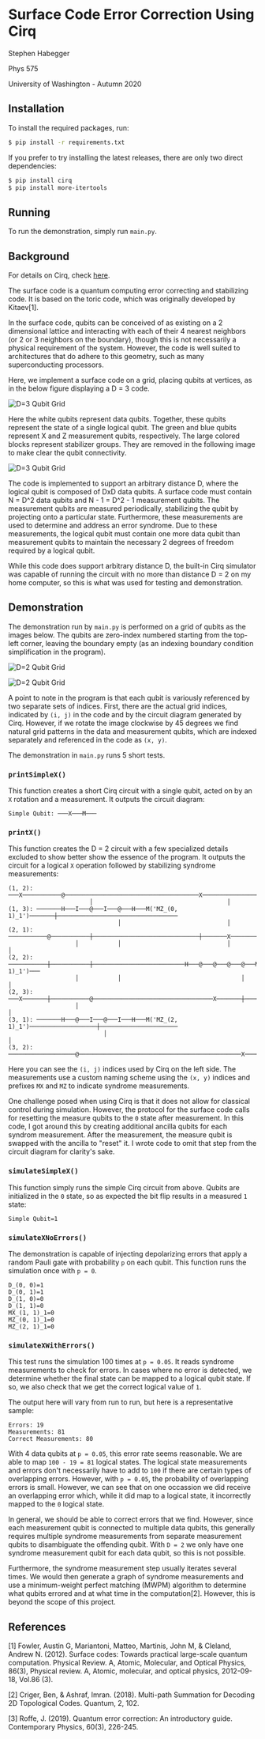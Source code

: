 # Surface Code Error Correction Using Cirq

Stephen Habegger

Phys 575

University of Washington - Autumn 2020

## Installation

To install the required packages, run:

```bash
$ pip install -r requirements.txt
```

If you prefer to try installing the latest releases, there are only two direct dependencies:

```bash
$ pip install cirq
$ pip install more-itertools
```

## Running

To run the demonstration, simply run `main.py`.

## Background

For details on Cirq, check [here](https://quantumai.google/cirq).

The surface code is a quantum computing error correcting and stabilizing code. It is based on the toric code, which was originally developed by Kitaev[1].

In the surface code, qubits can be conceived of as existing on a 2 dimensional lattice and interacting with each of their 4 nearest neighbors (or 2 or 3 neighbors on the boundary), though this is not necessarily a physical requirement of the system. However, the code is well suited to architectures that do adhere to this geometry, such as many superconducting processors.

Here, we implement a surface code on a grid, placing qubits at vertices, as in the below figure displaying a D = 3 code.

![D=3 Qubit Grid](./d_3_background.svg)

Here the white qubits represent data qubits. Together, these qubits represent the state of a single logical qubit. The green and blue qubits represent X and Z measurement qubits, respectively. The large colored blocks represent stabilizer groups. They are removed in the following image to make clear the qubit connectivity.

![D=3 Qubit Grid](./d_3.svg)

The code is implemented to support an arbitrary distance D, where the logical qubit is composed of DxD data qubits. A surface code must contain N = D^2 data qubits and N - 1 = D^2 - 1 measurement qubits. The measurement qubits are measured periodically, stabilizing the qubit by projecting onto a particular state. Furthermore, these measurements are used to determine and address an error syndrome. Due to these measurements, the logical qubit must contain one more data qubit than measurement qubits to maintain the necessary 2 degrees of freedom required by a logical qubit.

While this code does support arbitrary distance D, the built-in Cirq simulator was capable of running the circuit with no more than distance D = 2 on my home computer, so this is what was used for testing and demonstration.

## Demonstration

The demonstration run by `main.py` is performed on a grid of qubits as the images below. The qubits are zero-index numbered starting from the top-left corner, leaving the boundary empty (as an indexing boundary condition simplification in the program).

![D=2 Qubit Grid](./d_2_background.svg)

![D=2 Qubit Grid](./d_2.svg)

A point to note in the program is that each qubit is variously referenced by two separate sets of indices. First, there are the actual grid indices, indicated by `(i, j)` in the code and by the circuit diagram generated by Cirq. However, if we rotate the image clockwise by 45 degrees we find natural grid patterns in the data and measurement qubits, which are indexed separately and referenced in the code as `(x, y)`.

The demonstration in `main.py` runs 5 short tests.

### `printSimpleX()`

This function creates a short Cirq circuit with a single qubit, acted on by an `X` rotation and a measurement. It outputs the circuit diagram:

```
Simple Qubit: ───X───M───
```

### `printX()`

This function creates the D = 2 circuit with a few specialized details excluded to show better show the essence of the program. It outputs the circuit for a logical `X` operation followed by stabilizing syndrome measurements:

```
(1, 2): ───X───────────@──────────────────────────────────────X──────────────────────────────────
                       │                                      │
(1, 3): ───────H───I───@───I───@───H───M('MZ_(0, 1)_1')───────┼──────────────────────────────────
                               │                              │
(2, 1): ───────────@───────────┼──────────────────────────────┼───────X──────────────────────────
                   │           │                              │       │
(2, 2): ───────────┼───────────┼──────────────────────────H───@───@───@───@───M('MX_(1, 1)_1')───
                   │           │                                  │       │
(2, 3): ───X───────┼───────────@──────────────────────────────────X───────┼──────────────────────
                   │                                                      │
(3, 1): ───────H───@───I───@───I───H───M('MZ_(2, 1)_1')───────────────────┼──────────────────────
                           │                                              │
(3, 2): ───────────────────@──────────────────────────────────────────────X──────────────────────
```

Here you can see the `(i, j)` indices used by Cirq on the left side. The measurements use a custom naming scheme using the `(x, y)` indices and prefixes `MX` and `MZ` to indicate syndrome measurements.

One challenge posed when using Cirq is that it does not allow for classical control during simulation. However, the protocol for the surface code calls for resetting the measure qubits to the `0` state after measurement. In this code, I got around this by creating additional ancilla qubits for each syndrom measurement. After the measurement, the measure qubit is swapped with the ancilla to "reset" it. I wrote code to omit that step from the circuit diagram for clarity's sake.

### `simulateSimpleX()`

This function simply runs the simple Cirq circuit from above. Qubits are initialized in the `0` state, so as expected the bit flip results in a measured `1` state:

```
Simple Qubit=1
```

### `simulateXNoErrors()`

The demonstration is capable of injecting depolarizing errors that apply a random Pauli gate with probability `p` on each qubit. This function runs the simulation once with `p = 0`.

```
D_(0, 0)=1
D_(0, 1)=1
D_(1, 0)=0
D_(1, 1)=0
MX_(1, 1)_1=0
MZ_(0, 1)_1=0
MZ_(2, 1)_1=0
```

### `simulateXWithErrors()`

This test runs the simulation 100 times at `p = 0.05`. It reads syndrome measurements to check for errors. In cases where no error is detected, we determine whether the final state can be mapped to a logical qubit state. If so, we also check that we get the correct logical value of `1`.

The output here will vary from run to run, but here is a representative sample:

```
Errors: 19
Measurements: 81
Correct Measurements: 80
```

With 4 data qubits at `p = 0.05`, this error rate seems reasonable. We are able to map `100 - 19 = 81` logical states. The logical state measurements and errors don't necessarily have to add to `100` if there are certain types of overlapping errors. However, with `p = 0.05`, the probability of overlapping errors is small. However, we can see that on one occassion we did receive an overlapping error which, while it did map to a logical state, it incorrectly mapped to the `0` logical state.

In general, we should be able to correct errors that we find. However, since each measurement qubit is connected to multiple data qubits, this generally requires multiple syndrome measurements from separate measurement qubits to disambiguate the offending qubit. With `D = 2` we only have one syndrome measurement qubit for each data qubit, so this is not possible.

Furthermore, the syndrome measurement step usually iterates several times. We would then generate a graph of syndrome measurements and use a minimum-weight perfect matching (MWPM) algorithm to determine what qubits errored and at what time in the computation[2]. However, this is beyond the scope of this project.

## References

[1] Fowler, Austin G, Mariantoni, Matteo, Martinis, John M, & Cleland, Andrew N. (2012). Surface codes: Towards practical large-scale quantum computation. Physical Review. A, Atomic, Molecular, and Optical Physics, 86(3), Physical review. A, Atomic, molecular, and optical physics, 2012-09-18, Vol.86 (3).

[2] Criger, Ben, & Ashraf, Imran. (2018). Multi-path Summation for Decoding 2D Topological Codes. Quantum, 2, 102.

[3] Roffe, J. (2019). Quantum error correction: An introductory guide. Contemporary Physics, 60(3), 226-245.
